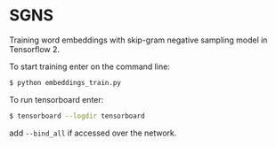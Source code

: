 # SGNS
Training word embeddings with skip-gram negative sampling model in Tensorflow 2.

To start training enter on the command line:
```sh
$ python embeddings_train.py
```
To run tensorboard enter:
```sh
$ tensorboard --logdir tensorboard
```
add `--bind_all` if accessed over the network.
